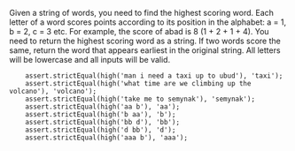 
Given a string of words, you need to find the highest scoring word.
Each letter of a word scores points according to its position in the alphabet: a = 1, b = 2, c = 3 etc.
For example, the score of abad is 8 (1 + 2 + 1 + 4).
You need to return the highest scoring word as a string.
If two words score the same, return the word that appears earliest in the original string.
All letters will be lowercase and all inputs will be valid.

```
    assert.strictEqual(high('man i need a taxi up to ubud'), 'taxi');
    assert.strictEqual(high('what time are we climbing up the volcano'), 'volcano'); 
    assert.strictEqual(high('take me to semynak'), 'semynak');   
    assert.strictEqual(high('aa b'), 'aa');
    assert.strictEqual(high('b aa'), 'b');
    assert.strictEqual(high('bb d'), 'bb');
    assert.strictEqual(high('d bb'), 'd');
    assert.strictEqual(high('aaa b'), 'aaa');

```
